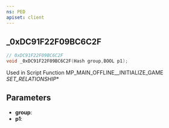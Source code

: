 ```yaml
---
ns: PED
apiset: client
---
```

## _0xDC91F22F09BC6C2F

```c
// 0xDC91F22F09BC6C2F
void _0xDC91F22F09BC6C2F(Hash group,BOOL p1);
```

Used in Script Function MP_MAIN_OFFLINE__INITIALIZE_GAME
_SET_RELATIONSHIP_*

## Parameters
* **group**:
* **p1**:



